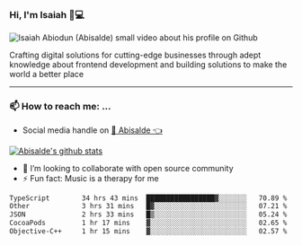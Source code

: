 ### Hi, I'm Isaiah 🌻💻

<img src="https://res.cloudinary.com/abisalde/image/upload/c_scale,h_311,w_816/v1616039512/Abisalde_github.gif" alt="Isaiah Abiodun (Abisalde) small video about his profile on Github">

Crafting digital solutions for cutting-edge businesses through adept knowledge about frontend development and building solutions to make the world a better place
<hr>

### 📫 How to reach me: ...
- Social media handle on <a href="https://twitter.com/abisalde">🔔  Abisalde   👈</a>


[![Abisalde's github stats](https://github-readme-stats.vercel.app/api?username=abisalde)](https://github.com/abisalde/github-readme-stats)

- 👯 I’m looking to collaborate with open source community
- ⚡ Fun fact: Music is a therapy for me


<!--
**abisalde/Abisalde** is a ✨ _special_ ✨ repository because its `README.md` (this file) appears on your GitHub profile.

Here are some ideas to get you started:


- 👯 I’m looking to collaborate with open source community
- 🤔 I’m looking for help with ...
- 💬 Ask me about ...
- 📫 How to reach me: ...
- 😄 Pronouns: ...
- ⚡ Fun fact: ...
-->

<!--START_SECTION:waka-->

```txt
TypeScript        34 hrs 43 mins  █████████████████▓░░░░░░░   70.89 %
Other             3 hrs 31 mins   █▓░░░░░░░░░░░░░░░░░░░░░░░   07.21 %
JSON              2 hrs 33 mins   █▒░░░░░░░░░░░░░░░░░░░░░░░   05.24 %
CocoaPods         1 hr 17 mins    ▓░░░░░░░░░░░░░░░░░░░░░░░░   02.65 %
Objective-C++     1 hr 15 mins    ▓░░░░░░░░░░░░░░░░░░░░░░░░   02.57 %
```

<!--END_SECTION:waka-->

